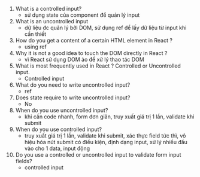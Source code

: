 1. What is a controlled input?
	- sử dụng state của component để quản lý input
2. What is an uncontrolled input
	- dữ liệu đc quản lý bởi DOM, sử dụng ref để lấy dữ liệu từ input khi cần thiết
3. How do you get a content of a certain HTML element in React ?
	- using ref
4. Why it is not a good idea to touch the DOM directly in React ?
	- vì React sử dụng DOM ảo để xử lý thao tác DOM
5. What is most frequently used in React ? Controlled or Uncontrolled input.
	- Controlled input
6. What do you need to write uncontrolled input?
	- ref
7. Does state require to write uncontrolled input?
	- No
8. When do you use uncontrolled input?
	- khi cần code nhanh, form đơn giản, truy xuất giá trị 1 lần, validate khi submit
9. When do you use controlled input?
	- truy xuất giá trị 1 lần, validate khi submit, xác thực field tức thì, vô hiệu hóa nút submit có điều kiện, định dạng input, xử lý nhiều đầu vào cho 1 data, input động
10. Do you use a controlled or uncontrolled input to validate form input fields?
	- controlled input